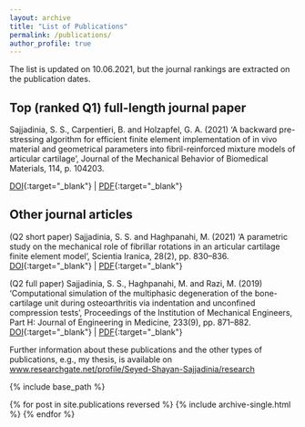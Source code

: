 ```yaml
---
layout: archive
title: "List of Publications"
permalink: /publications/
author_profile: true
---
```


The list is updated on 10.06.2021, but the journal rankings are extracted on the publication dates.

## Top (ranked Q1) full-length journal paper

Sajjadinia, S. S., Carpentieri, B. and Holzapfel, G. A. (2021) ‘A backward pre-stressing algorithm for efficient finite element implementation of in vivo material and geometrical parameters into fibril-reinforced mixture models of articular cartilage’, Journal of the Mechanical Behavior of Biomedical Materials, 114, p. 104203.

[DOI](http://doi.org/10.1016/J.JMBBM.2020.104203){:target="_blank"} | [PDF](https://sajjadinia.files.wordpress.com/2021/06/2021_02.pdf){:target="_blank"}

## Other journal articles

(Q2 short paper) Sajjadinia, S. S. and Haghpanahi, M. (2021) ‘A parametric study on the mechanical role of fibrillar rotations in an articular cartilage finite element model’, Scientia Iranica, 28(2), pp. 830–836.
[DOI](http://doi.org/10.24200/sci.2020.51785.2362){:target="_blank"} | [PDF](https://sajjadinia.files.wordpress.com/2021/06/2021_03.pdf){:target="_blank"}

(Q2 full paper) Sajjadinia, S. S., Haghpanahi, M. and Razi, M. (2019) ‘Computational simulation of the multiphasic degeneration of the bone-cartilage unit during osteoarthritis via indentation and unconfined compression tests’, Proceedings of the Institution of Mechanical Engineers, Part H: Journal of Engineering in Medicine, 233(9), pp. 871–882.
[DOI](http://doi.org/10.1177/0954411919854011){:target="_blank"} | [PDF](https://sajjadinia.files.wordpress.com/2021/06/2019_09_preprint.pdf){:target="_blank"}

[//]: # (Full-length conference proceeding)

Further information about these publications and the other types of publications, e.g., my thesis, is available on www.researchgate.net/profile/Seyed-Shayan-Sajjadinia/research

{% include base_path %}

{% for post in site.publications reversed %}
  {% include archive-single.html %}
{% endfor %}
